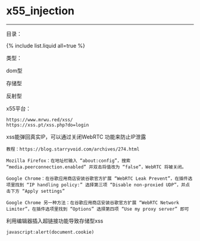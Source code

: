 # x55_injection

---

目录：

{% include list.liquid all=true %}

类型：

dom型

存储型

反射型

x55平台：

```
https://www.mrwu.red/xss/
https://xss.pt/xss.php?do=login
```

xss能弹回真实IP，可以通过关闭WebRTC 功能来防止IP泄露

```
教程：https://blog.starryvoid.com/archives/274.html
```

```
Mozilla Firefox：在地址栏输入 “about:config”，搜索 “media.peerconnection.enabled” 并双击将值改为 “false”，WebRTC 将被关闭。

Google Chrome：在谷歌应用商店安装谷歌官方扩展 “WebRTC Leak Prevent”，在插件选项里找到 “IP handling policy:” 选择第三项 “Disable non-proxied UDP”，并点击下方 “Apply settings”

Google Chrome 另一种方法：在谷歌应用商店安装谷歌官方扩展 “WebRTC Network Limiter”，在插件选项里找到 “Options” 选择第四项 “Use my proxy server” 即可
```

利用编辑器插入超链接功能导致存储型xss

```
javascript:alert(document.cookie)
```

